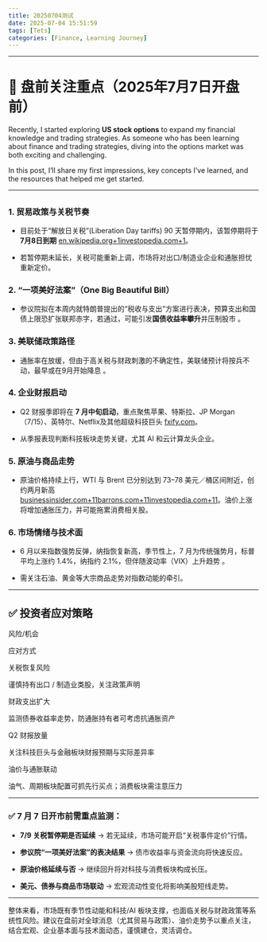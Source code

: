 ```yaml
---
title: 20250704测试
date: 2025-07-04 15:51:59  
tags: [Tets]  
categories: [Finance, Learning Journey]  
---
```


---
# 📌 盘前关注重点（2025年7月7日开盘前）

Recently, I started exploring **US stock options** to expand my financial knowledge and trading strategies. As someone who has been learning about finance and trading strategies, diving into the options market was both exciting and challenging.

In this post, I’ll share my first impressions, key concepts I’ve learned, and the resources that helped me get started.

---
<!-- more -->
## 

### 1. 贸易政策与关税节奏

-   目前处于“解放日关税”(Liberation Day tariffs) 90 天暂停期内，该暂停期将于 **7月8日到期** [en.wikipedia.org+1investopedia.com+1](https://en.wikipedia.org/wiki/Liberation_Day_tariffs?utm_source=chatgpt.com)。
    
-   若暂停期未延长，关税可能重新上调，市场将对出口/制造业企业和通胀担忧重新定价。
    

### 2. “一项美好法案”（One Big Beautiful Bill）

-   参议院拟在本周内就特朗普提出的“税收与支出”方案进行表决，预算支出和国债上限恐扩张联邦赤字，若通过，可能引发**国债收益率攀升**并压制股市 。
    

### 3. 美联储政策路径

-   通胀率在放缓，但由于高关税与财政刺激的不确定性，美联储预计将按兵不动，最早或在9月开始降息 。
    

### 4. 企业财报启动

-   Q2 财报季即将在 **7 月中旬启动**，重点聚焦苹果、特斯拉、JP Morgan（7/15）、英特尔、Netflix及其他超级科技巨头 [fxify.com](https://fxify.com/month-forward-july-2025-key-events-watchlist/?utm_source=chatgpt.com)。
    
-   从季报表现判断科技板块走势关键，尤其 AI 和云计算龙头企业。
    

### 5. 原油与商品走势

-   原油价格持续上行，WTI 与 Brent 已分别达到 73–78 美元／桶区间附近，创约两月新高 [businessinsider.com+11barrons.com+11investopedia.com+11](https://www.barrons.com/articles/stock-market-july-risks-tariffs-taxes-iran-4a4256fe?utm_source=chatgpt.com)。油价上涨将增加通胀压力，并可能拖累消费相关股。
    

### 6. 市场情绪与技术面

-   6 月以来指数强势反弹，纳指恢复新高，季节性上，7 月为传统强势月，标普平均上涨约 1.4%，纳指约 2.1%，但伴随波动率（VIX）上升趋势 。
    
-   需关注石油、黄金等大宗商品走势对指数动能的牵引。
    

----------

## ✅ 投资者应对策略

风险/机会

应对方式

关税恢复风险

谨慎持有出口 / 制造业类股，关注政策声明

财政支出扩大

监测债券收益率走势，防通胀持有者可考虑抗通胀资产

Q2 财报放量

关注科技巨头与金融板块财报预期与实际差异率

油价与通胀联动

油气、周期板块配置可抓先行买点；消费板块需注意压力

----------

### ✅ 7 月 7 日开市前需重点监测：

-   **7/9 关税暂停期是否延续** → 若无延续，市场可能开启“关税事件定价”行情。
    
-   **参议院“一项美好法案”的表决结果** → 债市收益率与资金流向将快速反应。
    
-   **原油价格延续与否** → 继续回升将对科技与消费板块构成长压。
    
-   **美元、债券与商品市场联动** → 宏观流动性变化将影响美股短线走势。
    

----------

整体来看，市场既有季节性动能和科技/AI 板块支撑，也面临关税与财政政策等系统性风险。建议在盘前对全球消息（尤其贸易与政策）、油价走势予以重点关注，结合宏观、企业基本面与技术面动态，谨慎建仓，灵活调仓。
<!--stackedit_data:
eyJoaXN0b3J5IjpbLTE0ODk1OTMyNywtNTgyMjU5OTc4XX0=
-->